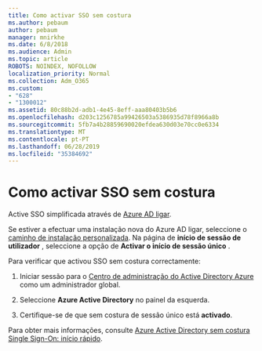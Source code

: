 ```yaml
---
title: Como activar SSO sem costura
ms.author: pebaum
author: pebaum
manager: mnirkhe
ms.date: 6/8/2018
ms.audience: Admin
ms.topic: article
ROBOTS: NOINDEX, NOFOLLOW
localization_priority: Normal
ms.collection: Adm_O365
ms.custom:
- "628"
- "1300012"
ms.assetid: 80c88b2d-adb1-4e45-8eff-aaa80403b5b6
ms.openlocfilehash: d203c1256785a99426503a5386935d78f8966a8b
ms.sourcegitcommit: 5fb7a4b28859690020efdea630d03e70cc0e6334
ms.translationtype: MT
ms.contentlocale: pt-PT
ms.lasthandoff: 06/28/2019
ms.locfileid: "35384692"
---
```

# <a name="how-to-enable-seamless-sso"></a>Como activar SSO sem costura

Active SSO simplificada através de [Azure AD ligar](https://docs.microsoft.com/azure/active-directory/connect/active-directory-aadconnect).
  
Se estiver a efectuar uma instalação nova do Azure AD ligar, seleccione o [caminho de instalação personalizada](https://docs.microsoft.com/azure/active-directory/connect/active-directory-aadconnect-get-started-custom). Na página de **início de sessão de utilizador** , seleccione a opção de **Activar o início de sessão único** .
  
Para verificar que activou SSO sem costura correctamente:
  
1. Iniciar sessão para o [Centro de administração do Active Directory Azure](https://aad.portal.azure.com) como um administrador global.

2. Seleccione **Azure Active Directory** no painel da esquerda.

3. Certifique-se de que sem costura de sessão único está **activado**.

Para obter mais informações, consulte [Azure Active Directory sem costura Single Sign-On: início rápido](https://docs.microsoft.com/azure/active-directory/connect/active-directory-aadconnect-sso-quick-start).
  